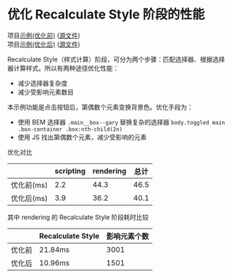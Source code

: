 # 优化 Recalculate Style 阶段的性能

项目[示例(优化前)](https://joezheng2015.github.io/web-samples/src/recalculate_style/before_optimize.html) ([源文件](https://github.com/JoeZheng2015/web-samples/blob/master/src/recalculate_style/index.html))  
项目[示例(优化后)](https://joezheng2015.github.io/web-samples/src/recalculate_style/) ([源文件](https://github.com/JoeZheng2015/web-samples/blob/master/src/recalculate_style/index.html))

Recalculate Style（样式计算）阶段，可分为两个步骤：匹配选择器、根据选择器计算样式。所以有两种途径优化性能：
- 减少选择器复杂度
- 减少受影响元素数目

本示例功能是点击按钮后，第偶数个元素变换背景色。优化手段为：
- 使用 BEM 选择器 `.main__box--gary` 替换复杂的选择器 `body.toggled main .box-container .box:nth-child(2n)`
- 使用 JS 找出第偶数个元素，减少受影响的元素

优化对比  

|       | scripting | rendering | 总计 |  
|-------|---------|---------|--------|  
|优化前(ms)|     2.2    |   44.3      |46.5|  
|优化后(ms)|     3.9    |   36.2      |40.1|  

其中 rendering 的 Recalculate Style 阶段耗时比较  

|  | Recalculate Style | 影响元素个数 |  
|-------|---------|---------|  
|优化前|21.84ms|3001|  
|优化后|10.96ms|1501|
